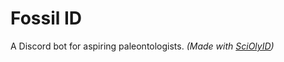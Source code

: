 # Fossil ID
A Discord bot for aspiring paleontologists. *(Made with [SciOlyID](https://github.com/tctree333/SciOly-ID))*